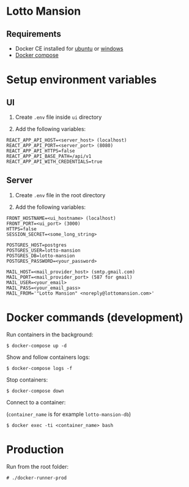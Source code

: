 # Lotto Mansion

## Requirements

* Docker CE installed for [ubuntu](https://docs.docker.com/engine/installation/linux/docker-ce/ubuntu/) or [windows](https://docs.docker.com/docker-for-windows/install/)
* [Docker compose](https://docs.docker.com/compose/install/)

# Setup environment variables

## UI

1. Create `.env` file inside `ui` directory

2. Add the following variables:

```
REACT_APP_API_HOST=<server_host> (localhost)
REACT_APP_API_PORT=<server_port> (8080)
REACT_APP_API_HTTPS=false
REACT_APP_API_BASE_PATH=/api/v1
REACT_APP_API_WITH_CREDENTIALS=true

```

## Server

1. Create `.env` file in the root directory

2. Add the following variables:

```
FRONT_HOSTNAME=<ui_hostname> (localhost)
FRONT_PORT=<ui_port> (3000)
HTTPS=false
SESSION_SECRET=<some_long_string>

POSTGRES_HOST=postgres
POSTGRES_USER=lotto-mansion
POSTGRES_DB=lotto-mansion
POSTGRES_PASSWORD=<your_password>

MAIL_HOST=<mail_provider_host> (smtp.gmail.com)
MAIL_PORT=<mail_provider_port> (587 for gmail)
MAIL_USER=<your_email>
MAIL_PASS=<your_email_pass>
MAIL_FROM='"Lotto Mansion" <noreply@lottomansion.com>'
```

# Docker commands (development)

Run containers in the background:

```
$ docker-compose up -d
```

Show and follow containers logs:

```
$ docker-compose logs -f
```

Stop containers:

```
$ docker-compose down
```

Connect to a container:

(`container_name` is for example `lotto-mansion-db`)

```
$ docker exec -ti <container_name> bash
```

# Production

Run from the root folder:

```
# ./docker-runner-prod
```
